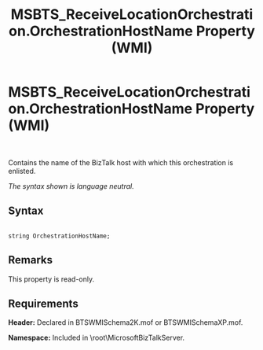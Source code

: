 ﻿---
title: MSBTS_ReceiveLocationOrchestration.OrchestrationHostName Property (WMI)
TOCTitle: MSBTS_ReceiveLocationOrchestration.OrchestrationHostName Property (WMI)
ms:assetid: 24626405-43ee-4640-8045-edeb2319e606
ms:mtpsurl: https://msdn.microsoft.com/en-us/library/Aa559216(v=BTS.80)
ms:contentKeyID: 51526777
ms.date: 08/30/2017
mtps_version: v=BTS.80
---

# MSBTS\_ReceiveLocationOrchestration.OrchestrationHostName Property (WMI)

 

Contains the name of the BizTalk host with which this orchestration is enlisted.

*The syntax shown is language neutral.*

## Syntax

``` 
  
string OrchestrationHostName;  
```

## Remarks

This property is read-only.

## Requirements

**Header:** Declared in BTSWMISchema2K.mof or BTSWMISchemaXP.mof.

**Namespace:** Included in \\root\\MicrosoftBizTalkServer.

